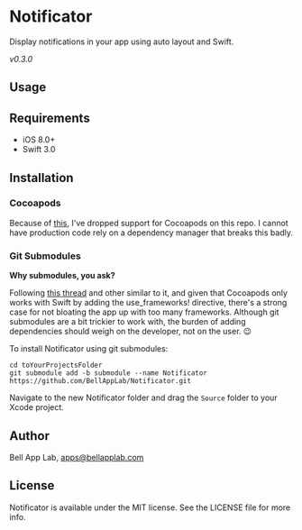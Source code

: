 # Notificator

Display notifications in your app using auto layout and Swift. 

_v0.3.0_

## Usage



## Requirements

* iOS 8.0+
* Swift 3.0

## Installation

### Cocoapods

Because of [this](http://stackoverflow.com/questions/39637123/cocoapods-app-xcworkspace-does-not-exists), I've dropped support for Cocoapods on this repo. I cannot have production code rely on a dependency manager that breaks this badly. 

### Git Submodules

**Why submodules, you ask?**

Following [this thread](http://stackoverflow.com/questions/31080284/adding-several-pods-increases-ios-app-launch-time-by-10-seconds#31573908) and other similar to it, and given that Cocoapods only works with Swift by adding the use_frameworks! directive, there's a strong case for not bloating the app up with too many frameworks. Although git submodules are a bit trickier to work with, the burden of adding dependencies should weigh on the developer, not on the user. :wink:

To install Notificator using git submodules:

```
cd toYourProjectsFolder
git submodule add -b submodule --name Notificator https://github.com/BellAppLab/Notificator.git
```

Navigate to the new Notificator folder and drag the `Source` folder to your Xcode project.

## Author

Bell App Lab, apps@bellapplab.com

## License

Notificator is available under the MIT license. See the LICENSE file for more info.
